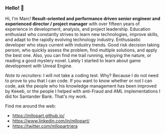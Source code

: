 ### Hello! 👋 

<!--
**mllopart/mllopart** is a ✨ _special_ ✨ repository because its `README.md` (this file) appears on your GitHub profile.

Here are some ideas to get you started:

- 🔭 I’m currently working on ...
- 🌱 I’m currently learning ...
- 👯 I’m looking to collaborate on ...
- 🤔 I’m looking for help with ...
- 💬 Ask me about ...
- 📫 How to reach me: ...
- 😄 Pronouns: ...
- ⚡ Fun fact: ...
-->
Hi, I'm Marc! <strong>Result-oriented and performance driven senior engineer and experienced director / project manager</strong> with over fifteen years of experience in development, analysis, and project leadership. Education enthusiast who constantly strives to learn new technologies, improve skills, and adapt to the rapidly evolving technology industry. Enthusiastic developer who stays current with industry trends. Good risk decision taking person, who quickly assess the problem, find multiple solutions, and apply the best one. Also, you can find me trail running, enjoying the nature, or reading a good mystery novel. Lately I started to learn about game development with Unreal Engine.

<i>Note to recruiters:</i> I will not take a coding test. Why? Because I do not need to prove to you that I can code. If you want to know whether or not I can code, ask the people who his knowledge management has been improved by Keeeb, or the people I helped with anti-Fraud and AML implementations I did for Santander Bank. That's my work.

Find me around the web:
- https://mllopart.github.io/
- https://www.linkedin.com/in/mllopart/
- https://twitter.com/mllopartriera
